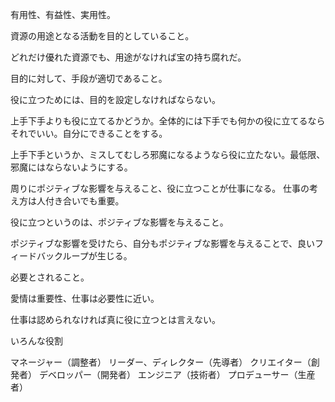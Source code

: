 有用性、有益性、実用性。

資源の用途となる活動を目的としていること。

どれだけ優れた資源でも、用途がなければ宝の持ち腐れだ。

目的に対して、手段が適切であること。

役に立つためには、目的を設定しなければならない。

上手下手よりも役に立てるかどうか。全体的には下手でも何かの役に立てるならそれでいい。自分にできることをする。

上手下手というか、ミスしてむしろ邪魔になるようなら役に立たない。最低限、邪魔にはならないようにする。

周りにポジティブな影響を与えること、役に立つことが仕事になる。
仕事の考え方は人付き合いでも重要。

役に立つというのは、ポジティブな影響を与えること。

ポジティブな影響を受けたら、自分もポジティブな影響を与えることで、良いフィードバックループが生じる。

必要とされること。

愛情は重要性、仕事は必要性に近い。

仕事は認められなければ真に役に立つとは言えない。

いろんな役割

マネージャー（調整者）
リーダー、ディレクター（先導者）
クリエイター（創発者）
デベロッパー（開発者）
エンジニア（技術者）
プロデューサー（生産者）
